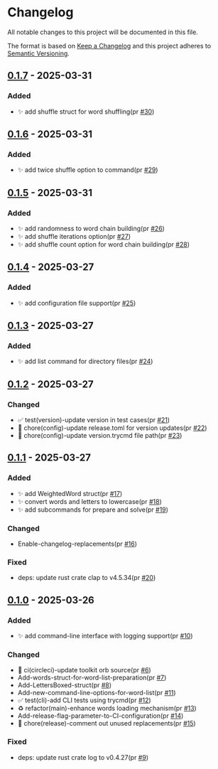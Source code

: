 # Changelog

All notable changes to this project will be documented in this file.

The format is based on [Keep a Changelog](https://keepachangelog.com/en/1.0.0/)
and this project adheres to [Semantic Versioning](https://semver.org/spec/v2.0.0.html).

## [0.1.7] - 2025-03-31

### Added

- ✨ add shuffle struct for word shuffling(pr [#30])

## [0.1.6] - 2025-03-31

### Added

- ✨ add twice shuffle option to command(pr [#29])

## [0.1.5] - 2025-03-31

### Added

- ✨ add randomness to word chain building(pr [#26])
- ✨ add shuffle iterations option(pr [#27])
- ✨ add shuffle count option for word chain building(pr [#28])

## [0.1.4] - 2025-03-27

### Added

- ✨ add configuration file support(pr [#25])

## [0.1.3] - 2025-03-27

### Added

- ✨ add list command for directory files(pr [#24])

## [0.1.2] - 2025-03-27

### Changed

- ✅ test(version)-update version in test cases(pr [#21])
- 🔧 chore(config)-update release.toml for version updates(pr [#22])
- 🔧 chore(config)-update version.trycmd file path(pr [#23])

## [0.1.1] - 2025-03-27

### Added

- ✨ add WeightedWord struct(pr [#17])
- ✨ convert words and letters to lowercase(pr [#18])
- ✨ add subcommands for prepare and solve(pr [#19])

### Changed

- Enable-changelog-replacements(pr [#16])

### Fixed

- deps: update rust crate clap to v4.5.34(pr [#20])

## [0.1.0] - 2025-03-26

### Added

- ✨ add command-line interface with logging support(pr [#10])

### Changed

- 👷 ci(circleci)-update toolkit orb source(pr [#6])
- Add-words-struct-for-word-list-preparation(pr [#7])
- Add-LettersBoxed-struct(pr [#8])
- Add-new-command-line-options-for-word-list(pr [#11])
- ✅ test(cli)-add CLI tests using trycmd(pr [#12])
- ♻️ refactor(main)-enhance words loading mechanism(pr [#13])
- Add-release-flag-parameter-to-CI-configuration(pr [#14])
- 🔧 chore(release)-comment out unused replacements(pr [#15])

### Fixed

- deps: update rust crate log to v0.4.27(pr [#9])

[#6]: https://github.com/jerus-org/slb/pull/6
[#7]: https://github.com/jerus-org/slb/pull/7
[#8]: https://github.com/jerus-org/slb/pull/8
[#9]: https://github.com/jerus-org/slb/pull/9
[#10]: https://github.com/jerus-org/slb/pull/10
[#11]: https://github.com/jerus-org/slb/pull/11
[#12]: https://github.com/jerus-org/slb/pull/12
[#13]: https://github.com/jerus-org/slb/pull/13
[#14]: https://github.com/jerus-org/slb/pull/14
[#15]: https://github.com/jerus-org/slb/pull/15
[#16]: https://github.com/jerus-org/slb/pull/16
[#17]: https://github.com/jerus-org/slb/pull/17
[#18]: https://github.com/jerus-org/slb/pull/18
[#19]: https://github.com/jerus-org/slb/pull/19
[#20]: https://github.com/jerus-org/slb/pull/20
[#21]: https://github.com/jerus-org/slb/pull/21
[#22]: https://github.com/jerus-org/slb/pull/22
[#23]: https://github.com/jerus-org/slb/pull/23
[#24]: https://github.com/jerus-org/slb/pull/24
[#25]: https://github.com/jerus-org/slb/pull/25
[#26]: https://github.com/jerus-org/slb/pull/26
[#27]: https://github.com/jerus-org/slb/pull/27
[#28]: https://github.com/jerus-org/slb/pull/28
[#29]: https://github.com/jerus-org/slb/pull/29
[#30]: https://github.com/jerus-org/slb/pull/30
[0.1.7]: https://github.com/jerus-org/slb/compare/v0.1.6...v0.1.7
[0.1.6]: https://github.com/jerus-org/slb/compare/v0.1.5...v0.1.6
[0.1.5]: https://github.com/jerus-org/slb/compare/v0.1.4...v0.1.5
[0.1.4]: https://github.com/jerus-org/slb/compare/v0.1.3...v0.1.4
[0.1.3]: https://github.com/jerus-org/slb/compare/v0.1.2...v0.1.3
[0.1.2]: https://github.com/jerus-org/slb/compare/v0.1.1...v0.1.2
[0.1.1]: https://github.com/jerus-org/slb/compare/v0.1.0...v0.1.1
[0.1.0]: https://github.com/jerus-org/slb/releases/tag/v0.1.0
